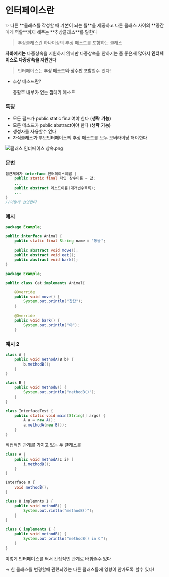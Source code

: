 # 인터페이스란

<aside>
✨ 다른 **클래스를 작성할 때 기본이 되는 틀**을 제공하고 다른 클래스 사이의 **중간 매개 역할**까지 해주는 **추상클래스**를 말한다

</aside>

> 추상클래스란 하나이상의 추상 메소드를 포함하는 클래스
> 

**자바에서는** 다중상속을 지원하지 않지만 다중상속을 안하기는 좀 좋은게 많아서 **인터페이스로 다중상속을 지원**한다 

> 인터페이스는 **추상 메소드와 상수만 포함**할수 있다!
> 
- 추상 메소드란?
    
    중활호 내부가 없는 껍데기 메소드
    

### 특징

- 모든 필드가 public static final여야 한다 (**************************생략 가능)**************************
- 모든 메소드가 public abstract여야 한다 (************************생략 가능)************************
- 생성자를 사용할수 없다
- 자식클래스가 부모인터페이스의 추상 메소드를 모두 오버라이딩 해야한다

![클래스 인터페이스 상속.png](%E1%84%8B%E1%85%B5%E1%86%AB%E1%84%90%E1%85%A5%E1%84%91%E1%85%A6%E1%84%8B%E1%85%B5%E1%84%89%E1%85%B3%E1%84%85%E1%85%A1%E1%86%AB%200cc698f358fd48bfa9c418bf3b6185bf/%25ED%2581%25B4%25EB%259E%2598%25EC%258A%25A4_%25EC%259D%25B8%25ED%2584%25B0%25ED%258E%2598%25EC%259D%25B4%25EC%258A%25A4_%25EC%2583%2581%25EC%2586%258D.png)

### 문법

```java
접근제어자 interface 인터페이스이름 {
    public static final 타입 상수이름 = 값;
    ...
    public abstract 메소드이름(매개변수목록);
    ...
} 
//이렇게 선언한다 
```

### 예시

```java
package Example;

public interface Animal {
    public static final String name = "동물";
    
    public abstract void move();
    public abstract void eat();
    public abstract void bark();
}
```

```java
package Example;

public class Cat implements Animal{

    @Override
    public void move() {
        System.out.println("챱챱");
    }
    
    @Override
    public void bark() {
        System.out.println("야");
    }

```

### 예시 2

```java
class A {
	public void nethodA(B b) {
		b.methodB();
	}
}

class B {
	public void methodB() {
		System.out.println("nethodB()");
	}
}

class InterfaceTest {
	public static void main(String[] args) {
		A a = new A();
		a.methodA(new B());
	}
}
```

직접적인 관계를 가지고 있는 두 클래스를 

```java
class A {
	public void methodA(I i) [
		i.methodB();
	}
}

Interface O {
	void methodB();
}

class B implemnts I {
	public void methodB() {
		System.out.rintln("methodB()");
	}
}

class C implements I {
	public void methodB() {
		System.out println("methodB() in C");
	}
}
```

이렇게 인터페이스를 써서 간접적인 관계로 바꿔줄수 있다 

⇒ 한 클래스를 변경할때 관련되있는 다른 클래스들에 영향이 안가도록 할수 있다!
